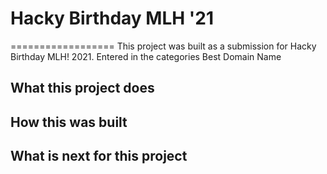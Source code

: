 # Hacky Birthday MLH '21
==================
This project was built as a submission for Hacky Birthday MLH! 2021. Entered in the categories Best Domain Name

## What this project does
 
## How this was built
 
## What is next for this project

<!--- Color Pallette
#2E4C67 -> indigo dye (dark blue)
#8AC8E8 -> light cornflower blue
#EB5160 -> sizzling red
#F7BC36 -> orange yellow 
#B7999C -> tuscany (dark pink)
>
